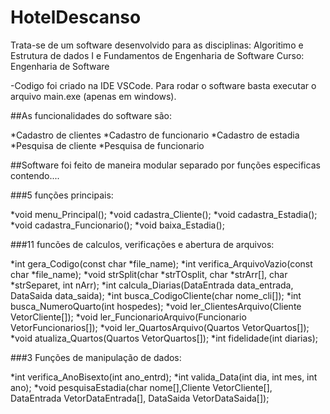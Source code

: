 # HotelDescanso

Trata-se de um software desenvolvido para as disciplinas: Algoritimo e Estrutura de dados I e Fundamentos de Engenharia de Software
Curso: Engenharia de Software

-Codigo foi criado na IDE VSCode. Para rodar o software basta executar o arquivo main.exe (apenas em windows).

##As funcionalidades do software são:

*Cadastro de clientes
*Cadastro de funcionario
*Cadastro de estadia
*Pesquisa de cliente
*Pesquisa de funcionario 

##Software foi feito de maneira modular separado por funções especificas contendo....

###5 funções principais:

*void menu_Principal();
*void cadastra_Cliente();
*void cadastra_Estadia();
*void cadastra_Funcionario();
*void baixa_Estadia();

###11 funcões de calculos, verificações e abertura de arquivos:

*int gera_Codigo(const char *file_name);
*int verifica_ArquivoVazio(const char *file_name);
*void strSplit(char *strTOsplit, char *strArr[], char *strSeparet, int nArr);
*int calcula_Diarias(DataEntrada data_entrada, DataSaida data_saida);
*int busca_CodigoCliente(char nome_cli[]);
*int busca_NumeroQuarto(int hospedes);
*void ler_ClientesArquivo(Cliente VetorCliente[]);
*void ler_FuncionarioArquivo(Funcionario VetorFuncionarios[]);
*void ler_QuartosArquivo(Quartos VetorQuartos[]);
*void atualiza_Quartos(Quartos VetorQuartos[]);
*int fidelidade(int diarias);

###3 Funções de manipulação de dados:

*int verifica_AnoBisexto(int ano_entrd);
*int valida_Data(int dia, int mes, int ano);
*void pesquisaEstadia(char nome[],Cliente VetorCliente[], DataEntrada VetorDataEntrada[], DataSaida VetorDataSaida[]);



